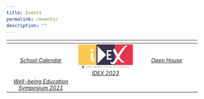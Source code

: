 ```yaml
---
title: Events
permalink: /events/
description: ""
---
```

<table>
<thead>
  <tr>
    <th style="width:273px"></th>
    <th style="width:273px"></th>
    <th style="width:273px"></th>
  </tr>
</thead>
<tbody>
  <tr>
    <td style ="text-align:center"><a href="/events/calendar/"> <i>School Calendar</i></a></td>
    <td style ="text-align:center"><a href="http://idex.acsindep.edu.sg/"> <img src="/images/iDex_Logo-e1526888657714.png" style="width:273px"> <i>IDEX 2023</i></a></td>
    <td style ="text-align:center"><a href="/events/openhouse/">  <i>Open House</i></a></td>
  </tr>
  <tr>
    <td style ="text-align:center"><a href="/events/well-being-education-symposium-2021/"> <i>Well-being Education Symposium 2021</i></a></td>
    <td style ="text-align:center"></td>
    <td style ="text-align:center"></td>
  </tr>
</tbody>
</table>